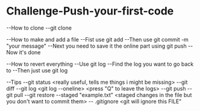 # Challenge-Push-your-first-code

--How to clone
--git clone <url>

--How to make and add a file
--Fist use git add <file name>
--Then use git commit -m "your message"
--Next you need to save it the online part using git push
--Now it's done

--How to revert everything
--Use git log
--Find the log you want to go back to <find the id you want>
--Then just use git log <id>

--Tips
--git status <really useful, tells me things i might be missing>
--git diff <shows changes>
--git log <shows a log> <git log --oneline> <press "Q" to leave the logs>
--git push <pushs changes to website>
--git pull <pulls changes from website>
--git restore --staged "example.txt" <staged changes in the file but you don't want to commit them>
-- .gitignore <git will ignore this FILE"
